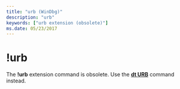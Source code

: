 ```yaml
---
title: "urb (WinDbg)"
description: "urb"
keywords: ["urb extension (obsolete)"]
ms.date: 05/23/2017
---
```


# !urb


The **!urb** extension command is obsolete. Use the [**dt URB**](dt--display-type-.md) command instead.

 

 






